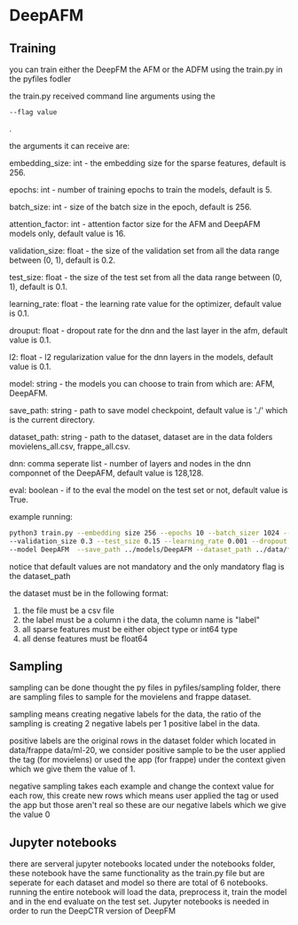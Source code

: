 # DeepAFM

## Training

you can train either the DeepFM the AFM or the ADFM using the train.py in the pyfiles fodler

the train.py received command line arguments using the 
```
--flag value
```
.

the arguments it can receive are: 

  embedding_size: int - the embedding size for the sparse features, default is 256.
  
  epochs: int - number of training epochs to train the models, default is 5.
  
  batch_size: int - size of the batch size in the epoch, default is 256.
 
  attention_factor: int - attention factor size for the AFM and DeepAFM models only, default value is 16.
  
  validation_size: float - the size of the validation set from all the data range between (0, 1), default is 0.2.
  
  test_size: float - the size of the test set from all the data range between (0, 1), default is 0.1.
  
  learning_rate: float - the learning rate value for the optimizer, default value is 0.1.
  
  drouput: float - dropout rate for the dnn and the last layer in the afm, default value is 0.1.
  
  l2: float - l2 regularization value for the dnn layers in the models, default value is 0.1.
  
  model: string - the models you can choose to train from which are: AFM, DeepAFM.
  
  save_path: string - path to save model checkpoint, default value is './' which is the current directory.
  
  dataset_path: string - path to the dataset, dataset are in the data folders movielens_all.csv, frappe_all.csv.
  
  dnn: comma seperate list - number of layers and nodes in the dnn componnet of the DeepAFM, default value is 128,128.
  
  eval: boolean - if to the eval the model on the test set or not, default value is True.
  
  example running:
  ```sh
  python3 train.py --embedding size 256 --epochs 10 --batch_sizer 1024 --attention_factor 64 \
  --validation_size 0.3 --test_size 0.15 --learning_rate 0.001 --dropout 0.3 --l2 0.5\
  --model DeepAFM  --save_path ../models/DeepAFM --dataset_path ../data/frappe_all.csv --dnn 512,256,256 --eval True
  ```
  
  notice that default values are not mandatory and the only mandatory flag is the dataset_path
  
  the dataset must be in the following format:
  
   1. the file must be a csv file
   2. the label must be a column i the data, the column name is "label"
   3. all sparse features must be either object type or int64 type
   4. all dense features must be float64
    
## Sampling

  sampling can be done thought the py files in pyfiles/sampling folder, there are sampling files to sample for the movielens and frappe dataset.
  
  sampling means creating negative labels for the data, the ratio of the sampling is creating 2 negative labels per 1 positive label in the data.
  
  positive labels are the original rows in the dataset folder which located in data/frappe data/ml-20, we consider positive sample to be the user applied the tag (for movielens) or used the app (for frappe) under the context given which we give them the value of 1.
  
  negative sampling takes each example and change the context value for each row, this create new rows which means user applied the tag or used the app but those aren't real so these are our negative labels which we give the value 0
  
  
## Jupyter notebooks
  there are serveral jupyter notebooks located under the notebooks folder, these notebook have the same functionality as the train.py file
  but are seperate for each dataset and model so there are total of 6 notebooks. running the entire notebook will load the data, preprocess it, train the model and in the end evaluate on the test set.
  Jupyter notebooks is needed in order to run the DeepCTR version of DeepFM
